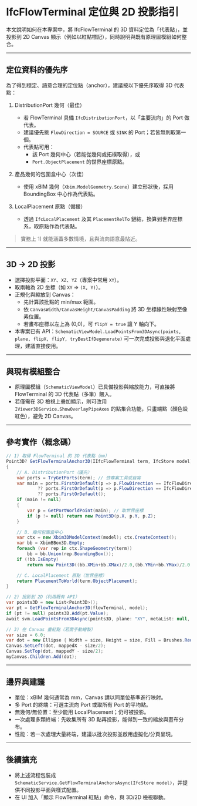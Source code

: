 # IfcFlowTerminal 定位與 2D 投影指引

本文說明如何在本專案中，將 IfcFlowTerminal 的 3D 資料定位為「代表點」，並投影到 2D Canvas 顯示（例如以紅點標記），同時說明與既有原理圖模組如何整合。

---

## 定位資料的優先序

為了得到穩定、語意合理的定位點（anchor），建議按以下優先序取得 3D 代表點：

1. DistributionPort 幾何（最佳）
   - 若 FlowTerminal 具備 `IfcDistributionPort`，以「主要流向」的 Port 做代表。
   - 建議優先挑 `FlowDirection = SOURCE` 或 `SINK` 的 Port；若皆無則取第一個。
   - 代表點可用：
     - 該 Port 幾何中心（若能從幾何或拓樸取得），或
     - `Port.ObjectPlacement` 的世界座標原點。

2. 產品幾何的包圍盒中心（次佳）
   - 使用 xBIM 幾何（`Xbim.ModelGeometry.Scene`）建立形狀後，採用 BoundingBox 中心作為代表點。

3. LocalPlacement 原點（備援）
   - 透過 `IfcLocalPlacement` 及其 `PlacementRelTo` 鏈結，換算到世界座標系，取原點作為代表點。

> 實務上 1) 就能涵蓋多數情境，且與流向語意最貼近。

---

## 3D → 2D 投影

- 選擇投影平面：`XY`、`XZ`、`YZ`（專案中常用 `XY`）。
- 取兩軸為 2D 坐標（如 `XY` ⇒ `(X, Y)`）。
- 正規化與縮放到 Canvas：
  - 先計算該批點的 min/max 範圍。
  - 依 `CanvasWidth/CanvasHeight/CanvasPadding` 將 3D 坐標線性映射至像素位置。
  - 若畫布座標以左上為 (0,0)，可 `flipY = true` 讓 Y 軸向下。
- 本專案已有 API：`SchematicViewModel.LoadPointsFrom3DAsync(points, plane, flipX, flipY, tryBestIfDegenerate)` 可一次完成投影與退化平面處理，建議直接使用。

---

## 與現有模組整合

- 原理圖模組（`SchematicViewModel`）已具備投影與縮放能力，可直接將 FlowTerminal 的 3D 代表點（多筆）餵入。
- 若僅需在 3D 檢視上疊加顯示，則可改用 `IViewer3DService.ShowOverlayPipeAxes` 的點集合功能，只畫端點（顏色設紅色），避免 2D Canvas。

---

## 參考實作（概念碼）

```csharp
// 1) 取得 FlowTerminal 的 3D 代表點（mm）
Point3D? GetFlowTerminalAnchor3D(IIfcFlowTerminal term, IfcStore model)
{
    // A. DistributionPort（優先）
    var ports = TryGetPorts(term); // 依專案工具或自寫
    var main = ports.FirstOrDefault(p => p.FlowDirection == IfcFlowDirectionEnum.SOURCE)
            ?? ports.FirstOrDefault(p => p.FlowDirection == IfcFlowDirectionEnum.SINK)
            ?? ports.FirstOrDefault();
    if (main != null)
    {
        var p = GetPortWorldPoint(main); // 取世界座標
        if (p != null) return new Point3D(p.X, p.Y, p.Z);
    }

    // B. 幾何包圍盒中心
    var ctx = new Xbim3DModelContext(model); ctx.CreateContext();
    var bb = XbimBBox3D.Empty;
    foreach (var rep in ctx.ShapeGeometry(term))
        bb = bb.Union(rep.BoundingBox());
    if (!bb.IsEmpty)
        return new Point3D((bb.XMin+bb.XMax)/2.0,(bb.YMin+bb.YMax)/2.0,(bb.ZMin+bb.ZMax)/2.0);

    // C. LocalPlacement 原點（世界座標）
    return PlacementToWorld(term.ObjectPlacement);
}
```

```csharp
// 2) 投影到 2D（利用既有 API）
var points3D = new List<Point3D>();
var pt = GetFlowTerminalAnchor3D(flowTerminal, model);
if (pt != null) points3D.Add(pt.Value);
await svm.LoadPointsFrom3DAsync(points3D, plane: "XY", metaList: null, flipX: false, flipY: true, tryBestIfDegenerate: true);
```

```csharp
// 3) 在 Canvas 畫紅點（若需手動繪製）
var size = 6.0;
var dot = new Ellipse { Width = size, Height = size, Fill = Brushes.Red, Stroke = Brushes.White, StrokeThickness = 1 };
Canvas.SetLeft(dot, mappedX - size/2);
Canvas.SetTop(dot, mappedY - size/2);
myCanvas.Children.Add(dot);
```

---

## 邊界與建議

- 單位：xBIM 幾何通常為 mm，Canvas 請以同單位基準進行映射。
- 多 Port 的終端：可選主流向 Port 或取所有 Port 的平均點。
- 無幾何/無位置：至少能用 LocalPlacement；仍可被投影。
- 一次處理多顆終端：先收集所有 3D 點再投影，能得到一致的縮放與畫布分布。
- 性能：若一次處理大量終端，建議以批次投影並啟用虛擬化/分頁呈現。

---

## 後續擴充

- 將上述流程包裝成 `SchematicService.GetFlowTerminalAnchorsAsync(IfcStore model)`，并提供不同投影平面與樣式配置。
- 在 UI 加入「顯示 FlowTerminal 紅點」命令，與 3D/2D 檢視聯動。
